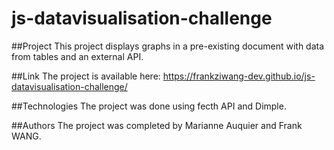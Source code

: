 # js-datavisualisation-challenge

##Project
This project displays graphs in a pre-existing document with data from tables and an external API.

##Link
The project is available here:
https://frankziwang-dev.github.io/js-datavisualisation-challenge/

##Technologies
The project was done using fecth API and Dimple.

##Authors
The project was completed by Marianne Auquier and Frank WANG.
